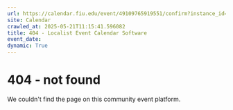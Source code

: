 ```yaml
---
url: https://calendar.fiu.edu/event/49109765919551/confirm?instance_id=49109765955414&return=https%3A%2F%2Fcalendar.fiu.edu%2Fcalendar%3Fevent_types%255B%255D%3D37290279036119
site: Calendar
crawled_at: 2025-05-21T11:15:41.596082
title: 404 - Localist Event Calendar Software
event_date: 
dynamic: True
---
```


# 404 - not found
We couldn't find the page on this community event platform.
